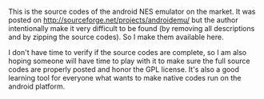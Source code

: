 This is the source codes of the android NES emulator on the market. It was posted on http://sourceforge.net/projects/androidemu/ but the author intentionally make it very difficult to be found (by removing all descriptions and by zipping the source codes). So I make them available here.

I don't have time to verify if the source codes are complete, so I am also hoping someone will have time to play with it to make sure the full source codes are properly posted and honor the GPL license. It's also a good learning tool for everyone what wants to make native codes run on the android platform.